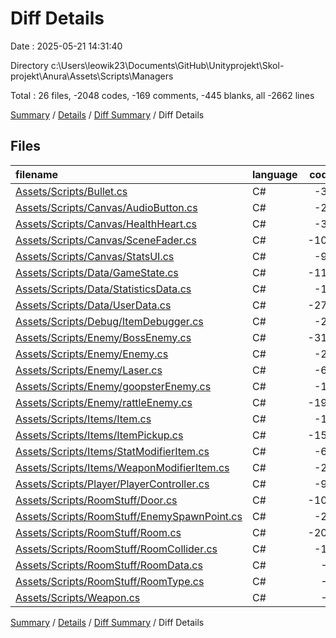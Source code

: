 # Diff Details

Date : 2025-05-21 14:31:40

Directory c:\\Users\\leowik23\\Documents\\GitHub\\Unityprojekt\\Skol-projekt\\Anura\\Assets\\Scripts\\Managers

Total : 26 files,  -2048 codes, -169 comments, -445 blanks, all -2662 lines

[Summary](results.md) / [Details](details.md) / [Diff Summary](diff.md) / Diff Details

## Files
| filename | language | code | comment | blank | total |
| :--- | :--- | ---: | ---: | ---: | ---: |
| [Assets/Scripts/Bullet.cs](/Assets/Scripts/Bullet.cs) | C# | -37 | -3 | -7 | -47 |
| [Assets/Scripts/Canvas/AudioButton.cs](/Assets/Scripts/Canvas/AudioButton.cs) | C# | -27 | 0 | -6 | -33 |
| [Assets/Scripts/Canvas/HealthHeart.cs](/Assets/Scripts/Canvas/HealthHeart.cs) | C# | -33 | 0 | -5 | -38 |
| [Assets/Scripts/Canvas/SceneFader.cs](/Assets/Scripts/Canvas/SceneFader.cs) | C# | -102 | 0 | -29 | -131 |
| [Assets/Scripts/Canvas/StatsUI.cs](/Assets/Scripts/Canvas/StatsUI.cs) | C# | -92 | -3 | -16 | -111 |
| [Assets/Scripts/Data/GameState.cs](/Assets/Scripts/Data/GameState.cs) | C# | -114 | 0 | -16 | -130 |
| [Assets/Scripts/Data/StatisticsData.cs](/Assets/Scripts/Data/StatisticsData.cs) | C# | -10 | 0 | -1 | -11 |
| [Assets/Scripts/Data/UserData.cs](/Assets/Scripts/Data/UserData.cs) | C# | -277 | -1 | -46 | -324 |
| [Assets/Scripts/Debug/ItemDebugger.cs](/Assets/Scripts/Debug/ItemDebugger.cs) | C# | -28 | 0 | -6 | -34 |
| [Assets/Scripts/Enemy/BossEnemy.cs](/Assets/Scripts/Enemy/BossEnemy.cs) | C# | -317 | -45 | -87 | -449 |
| [Assets/Scripts/Enemy/Enemy.cs](/Assets/Scripts/Enemy/Enemy.cs) | C# | -28 | -5 | -5 | -38 |
| [Assets/Scripts/Enemy/Laser.cs](/Assets/Scripts/Enemy/Laser.cs) | C# | -60 | -10 | -12 | -82 |
| [Assets/Scripts/Enemy/goopsterEnemy.cs](/Assets/Scripts/Enemy/goopsterEnemy.cs) | C# | -10 | -2 | -5 | -17 |
| [Assets/Scripts/Enemy/rattleEnemy.cs](/Assets/Scripts/Enemy/rattleEnemy.cs) | C# | -194 | -18 | -46 | -258 |
| [Assets/Scripts/Items/Item.cs](/Assets/Scripts/Items/Item.cs) | C# | -16 | -1 | -3 | -20 |
| [Assets/Scripts/Items/ItemPickup.cs](/Assets/Scripts/Items/ItemPickup.cs) | C# | -153 | -36 | -39 | -228 |
| [Assets/Scripts/Items/StatModifierItem.cs](/Assets/Scripts/Items/StatModifierItem.cs) | C# | -65 | -2 | -6 | -73 |
| [Assets/Scripts/Items/WeaponModifierItem.cs](/Assets/Scripts/Items/WeaponModifierItem.cs) | C# | -27 | -2 | -7 | -36 |
| [Assets/Scripts/Player/PlayerController.cs](/Assets/Scripts/Player/PlayerController.cs) | C# | -93 | -3 | -19 | -115 |
| [Assets/Scripts/RoomStuff/Door.cs](/Assets/Scripts/RoomStuff/Door.cs) | C# | -100 | -16 | -25 | -141 |
| [Assets/Scripts/RoomStuff/EnemySpawnPoint.cs](/Assets/Scripts/RoomStuff/EnemySpawnPoint.cs) | C# | -26 | -3 | -7 | -36 |
| [Assets/Scripts/RoomStuff/Room.cs](/Assets/Scripts/RoomStuff/Room.cs) | C# | -201 | -17 | -41 | -259 |
| [Assets/Scripts/RoomStuff/RoomCollider.cs](/Assets/Scripts/RoomStuff/RoomCollider.cs) | C# | -12 | -2 | -3 | -17 |
| [Assets/Scripts/RoomStuff/RoomData.cs](/Assets/Scripts/RoomStuff/RoomData.cs) | C# | -9 | 0 | -2 | -11 |
| [Assets/Scripts/RoomStuff/RoomType.cs](/Assets/Scripts/RoomStuff/RoomType.cs) | C# | -8 | 0 | -1 | -9 |
| [Assets/Scripts/Weapon.cs](/Assets/Scripts/Weapon.cs) | C# | -9 | 0 | -5 | -14 |

[Summary](results.md) / [Details](details.md) / [Diff Summary](diff.md) / Diff Details
